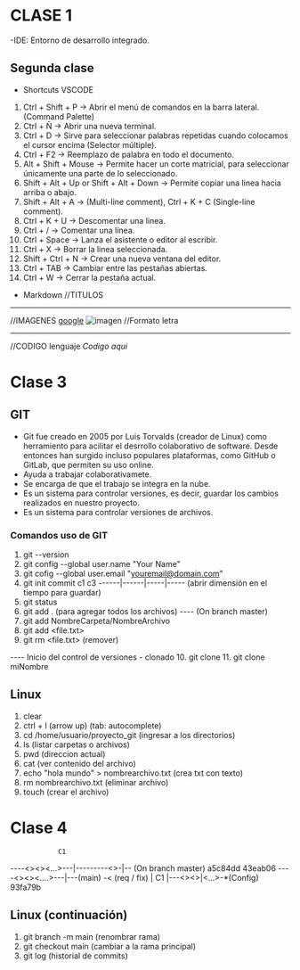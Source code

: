 # CLASE 1

-IDE: Entorno de desarrollo integrado.

## Segunda clase

* Shortcuts VSCODE

1. Ctrl + Shift + P -> Abrir el menú de comandos en la barra lateral. (Command Palette)
2. Ctrl + Ñ -> Abrir una nueva terminal.
3. Ctrl + D -> Sirve para seleccionar palabras repetidas cuando colocamos el cursor encima (Selector múltiple).
4. Ctrl + F2 -> Reemplazo de palabra en todo el documento.
5. Alt + Shift + Mouse -> Permite hacer un corte matricial, para seleccionar únicamente una parte de lo seleccionado.
6. Shift + Alt + Up or Shift + Alt + Down -> Permite copiar una linea hacia arriba o abajo.
7. Shift + Alt + A -> (Multi-line comment), Ctrl + K + C (Single-line comment).
8. Ctrl + K + U -> Descomentar una linea.
9. Ctrl + / -> Comentar una línea.
10. Ctrl + Space -> Lanza el asistente o editor al escribir.
11. Ctrl + X -> Borrar la linea seleccionada.
12. Shift + Ctrl + N -> Crear una nueva ventana del editor.
13. Ctrl + TAB -> Cambiar entre las pestañas abiertas.
14. Ctrl + W -> Cerrar la pestaña actual.

* Markdown
//TITULOS
<!-- 
# titulo 1
## titulo 2
### titulo 3
#### titulo 4
##### titulo 5 
-->
***
//IMAGENES
[google](URL)
![imagen](ruta/de/la/imagen)
//Formato letra
<!-- 
**negrita**
__negrita__
***Negrita y cursiva***
___Negrita y cursiva___ 
-->

***
//CODIGO
lenguaje
_Codigo aqui_

# Clase 3

## GIT

* Git fue creado en 2005 por Luis Torvalds (creador de Linux) como herramiento para acilitar el desrrollo colaborativo de software. Desde entonces han surgido incluso populares plataformas, como GitHub o GitLab, que permiten su uso online.
* Ayuda a trabajar colaborativamete.
* Se encarga de que el trabajo se integra en la nube.
* Es un sistema para controlar versiones, es decir, guardar los cambios realizados en nuestro proyecto.
* Es un sistema para controlar versiones de archivos.

### Comandos uso de GIT

1. git --version
2. git config --global user.name "Your Name"  
3. git cofig --global user.email "<youremail@domain.com>"
4. git init
    commit   c1    c3
------|------|-----|----- (abrir dimensión en el tiempo para guardar)
5. git status
6. git add . (para agregar todos los archivos)
---- (On branch master)
7. git add NombreCarpeta/NombreArchivo
8. git add <file.txt>
9. git rm <file.txt> (remover)

---- Inicio del control de versiones - clonado
10. git clone <URL del repositorio>
11. git clone <URL del repositorio> miNombre

## Linux

1. clear
2. ctrl + l     (arrow up) (tab: autocomplete)
3. cd /home/usuario/proyecto_git (ingresar a los directorios)
4. ls          (listar carpetas o archivos)
5. pwd  (direccion actual)
6. cat (ver contenido del archivo)
7. echo "hola mundo" > nombrearchivo.txt (crea txt con texto)
8. rm nombrearchivo.txt (eliminar archivo)
9. touch  (crear el archivo)

# Clase 4

                C1
----<><><...>---|---------<>-|-- (On branch master)
              a5c84dd      43eab06
----<><><....>---|---(main) -< (req / fix)
                 |       C1
                 |---<><>|<...>-*(Config)
                       93fa79b

## Linux (continuación)

1. git branch -m main (renombrar rama)
2. git checkout main (cambiar a la rama principal)
3. git log (historial de commits)

